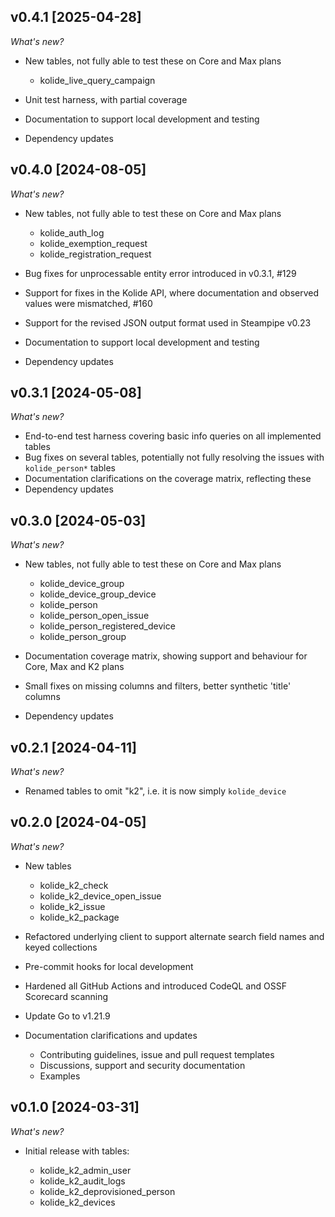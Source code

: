 ## v0.4.1 [2025-04-28]

_What's new?_

- New tables, not fully able to test these on Core and Max plans

  - kolide_live_query_campaign

- Unit test harness, with partial coverage
- Documentation to support local development and testing
- Dependency updates

## v0.4.0 [2024-08-05]

_What's new?_

- New tables, not fully able to test these on Core and Max plans

  - kolide_auth_log
  - kolide_exemption_request
  - kolide_registration_request

- Bug fixes for unprocessable entity error introduced in v0.3.1, #129
- Support for fixes in the Kolide API, where documentation and observed values were mismatched, #160
- Support for the revised JSON output format used in Steampipe v0.23
- Documentation to support local development and testing
- Dependency updates

## v0.3.1 [2024-05-08]

_What's new?_

- End-to-end test harness covering basic info queries on all implemented tables
- Bug fixes on several tables, potentially not fully resolving the issues with `kolide_person*` tables
- Documentation clarifications on the coverage matrix, reflecting these
- Dependency updates

## v0.3.0 [2024-05-03]

_What's new?_

- New tables, not fully able to test these on Core and Max plans

  - kolide_device_group
  - kolide_device_group_device
  - kolide_person
  - kolide_person_open_issue
  - kolide_person_registered_device
  - kolide_person_group

- Documentation coverage matrix, showing support and behaviour for Core, Max and K2 plans
- Small fixes on missing columns and filters, better synthetic 'title' columns
- Dependency updates

## v0.2.1 [2024-04-11]

_What's new?_

- Renamed tables to omit "k2", i.e. it is now simply `kolide_device`

## v0.2.0 [2024-04-05]

_What's new?_

- New tables

  - kolide_k2_check
  - kolide_k2_device_open_issue
  - kolide_k2_issue
  - kolide_k2_package

- Refactored underlying client to support alternate search field names and keyed collections
- Pre-commit hooks for local development
- Hardened all GitHub Actions and introduced CodeQL and OSSF Scorecard scanning
- Update Go to v1.21.9

- Documentation clarifications and updates

  - Contributing guidelines, issue and pull request templates
  - Discussions, support and security documentation
  - Examples

## v0.1.0 [2024-03-31]

_What's new?_

- Initial release with tables:

  - kolide_k2_admin_user
  - kolide_k2_audit_logs
  - kolide_k2_deprovisioned_person
  - kolide_k2_devices
